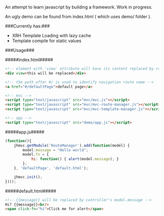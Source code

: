 An attempt to learn javascript by building a framework.
Work in progress.

An ugly demo can be found from index.html ( which uses demo/ folder ).

###Currently has:###
- XRH Template Loading with lazy cache
- Template compile for static values

###Usage###

#####index.html#####
```html
<!-- element with 'view' attribute will have its content replaced by routed template -->
<div view>this will be replaced</div>

<!-- the path after #/ is used to identify navigation route name -->
<a href="#/defaultPage">default page</a>

<!-- mvc -->
<script type="text/javascript" src="mvc/mvc.js"></script>
<script type="text/javascript" src="mvc/mvc-route-manager.js"></script>
<script type="text/javascript" src="mvc/mvc-template-manager.js"></script>

<!-- app -->
<script type="text/javascript" src="demo/app.js"></script>
```

#####app.js#####
```js
(function(){
	jhmvc.getModule('RouteManager').add(function(model) {
		model.message = "Hello world";
		model.fn = {
			hi: function() { alert(model.message); }
		};
	}, 'defaultPage', 'default.html');

	jhmvc.init();
})();
```

#####default.html#####
```html
<!-- {{message}} will be replaced by controller's model.message -->
Hi? {{message}}<br/>
<span click-fn="hi">Click me for alert</span>
```

